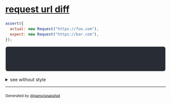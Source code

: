 # [request url diff](../../fetch.test.js#L15)

```js
assert({
  actual: new Request("https://foo.com"),
  expect: new Request("https://bar.com"),
});
```

![img](throw.svg)

<details>
  <summary>see without style</summary>

```console
AssertionError: actual and expect are different

actual: Request("https://foo.com/")
expect: Request("https://bar.com/")
```

</details>

---

<sub>
  Generated by <a href="https://github.com/jsenv/core/tree/main/packages/independent/snapshot">@jsenv/snapshot</a>
</sub>